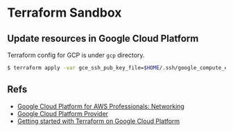 
# Terraform Sandbox

## Update resources in Google Cloud Platform

Terraform config for GCP is under `gcp` directory.

```sh
$ terraform apply -var gce_ssh_pub_key_file=$HOME/.ssh/google_compute_engine.pub -var "gce_ssh_user=$(whoami)" gcp
```

## Refs

* [Google Cloud Platform for AWS Professionals: Networking](https://cloud.google.com/docs/compare/aws/networking)
* [Google Cloud Platform Provider](https://www.terraform.io/docs/providers/google/index.html)
* [Getting started with Terraform on Google Cloud Platform](https://cloud.google.com/community/tutorials/getting-started-on-gcp-with-terraform)